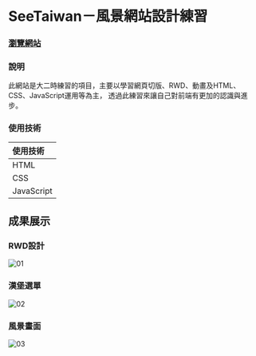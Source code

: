 # SeeTaiwan－風景網站設計練習

### [瀏覽網站](https://shan-233.github.io/SeeTaiwan/)

### 說明
此網站是大二時練習的項目，主要以學習網頁切版、RWD、動畫及HTML、CSS、JavaScript運用等為主，
透過此練習來讓自己對前端有更加的認識與進步。

### 使用技術

| 使用技術    | 
|:-----------| 
| HTML       |
| CSS        | 
| JavaScript | 

## 成果展示
### RWD設計
![01](https://github.com/shan-233/SeeTaiwan/assets/106702800/584ea472-bdcb-4f96-8a96-01be21788034)

### 漢堡選單
![02](https://github.com/shan-233/SeeTaiwan/assets/106702800/be9d4acc-02df-4f80-b498-5c96d141998a)

### 風景畫面
![03](https://github.com/shan-233/SeeTaiwan/assets/106702800/ff014124-349d-4996-ad1f-2e31b9833abe)
